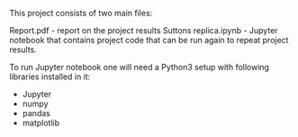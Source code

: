 This project consists of two main files: 

Report.pdf - report on the project results
Suttons replica.ipynb - Jupyter notebook that contains project code that can be run again to repeat project results.

To run Jupyter notebook one will need a Python3 setup with following libraries installed in it:  

- Jupyter
 - numpy
 - pandas
 - matplotlib


